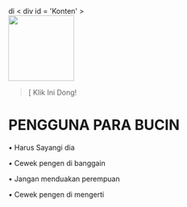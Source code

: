<!-- Isi Konten --> di < div id = 'Konten' >

<div class="image"><img src="https://i.postimg.cc/G2jtnpFr/0906-peacegoma.gif" width="130px" height="130px"/></div><!--<div id="sp1"></div>-->

<div><blockquote><p id="text"></p><p id="text2"></p><p onClick="popup();" id="tlink">[ Klik Ini Dong! </p></blockquote></div></div>


# PENGGUNA PARA BUCIN 

• Harus Sayangi dia

• Cewek pengen di banggain 

• Jangan menduakan perempuan

• Cewek pengen di mengerti 
